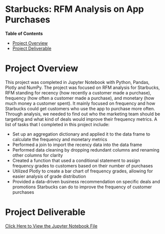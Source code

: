 # **Starbucks: RFM Analysis on App Purchases**

**Table of Contents**

-   [Project Overview](#project-overview)
-   [Project Deliverable](#project-deliverable)

# Project Overview

This project was completed in Jupyter Notebook with Python, Pandas, Plotly and NumPy. The project was focused on RFM analysis for Starbucks, RFM standing for recency (how recently a customer made a purchase), frequency (how often a customer made a purchase), and monetary (how much money a customer spent). It mainly focused on frequency and how Starbucks could get customers who use the app to purchase more often. Through analysis, we needed to find out who the marketing team should be targeting and what kind of deals would improve their frequency metrics. A list of tasks that I completed in this project include:

- Set up an aggregation dictionary and applied it to the data frame to calculate the frequency and monetary metrics
- Performed a join to import the recency data into the data frame
- Performed data cleaning by dropping redundant columns and renaming other columns for clarity
- Created a function that used a conditional statement to assign frequency grades to customers based on their number of purchases
- Utilized Plotly to create a bar chart of frequency grades, allowing for easier analysis of grade distribution
- Provided a data-driven business recommendation on specific deals and promotions Starbucks can do to improve the frequency of customer purchases

# Project Deliverable

[Click Here to View the Jupyter Notebook File](https://github.com/LexiPugh/starbucks-rfm-analysis/blob/main/Starbucks.ipynb)
